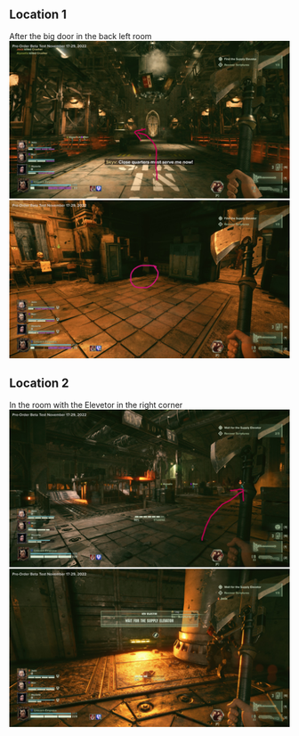 ## Location 1
After the big door in the back left room
![](images/20221122191014_1_edit.jpg)
![](images/20221122190953_1_edit.jpg)
## Location 2
In the room with the Elevetor in the right corner
![](images/20221122191331_1_edit.jpg)
![](images/20221122191315_1.jpg)